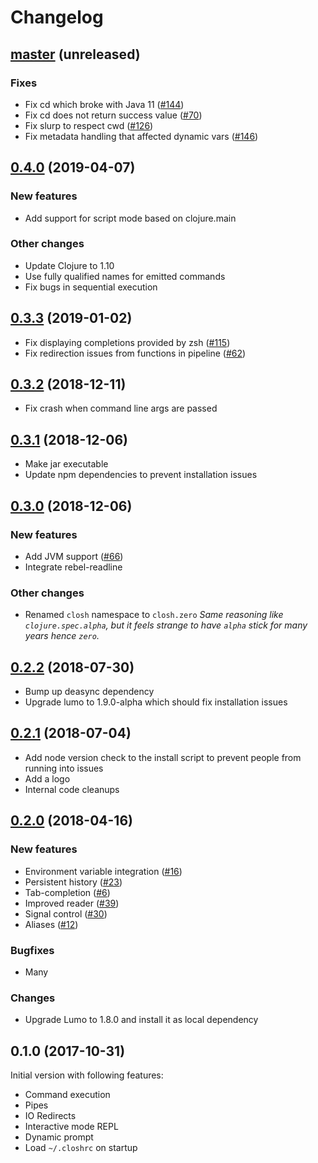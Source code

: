 # Changelog

## [master](https://github.com/dundalek/closh/compare/v0.4.0...master) (unreleased)

### Fixes

- Fix cd which broke with Java 11 ([#144](https://github.com/dundalek/closh/issues/144))
- Fix cd does not return success value ([#70](https://github.com/dundalek/closh/issues/70))
- Fix slurp to respect cwd ([#126](https://github.com/dundalek/closh/issues/126))
- Fix metadata handling that affected dynamic vars ([#146](https://github.com/dundalek/closh/issues/146))

## [0.4.0](https://github.com/dundalek/closh/compare/v0.3.3...v0.4.0) (2019-04-07)

### New features

- Add support for script mode based on clojure.main

### Other changes

- Update Clojure to 1.10
- Use fully qualified names for emitted commands
- Fix bugs in sequential execution

## [0.3.3](https://github.com/dundalek/closh/compare/v0.3.2...v0.3.3) (2019-01-02)

- Fix displaying completions provided by zsh ([#115](https://github.com/dundalek/closh/issues/115))
- Fix redirection issues from functions in pipeline ([#62](https://github.com/dundalek/closh/issues/62))

## [0.3.2](https://github.com/dundalek/closh/compare/v0.3.1...v0.3.2) (2018-12-11)

- Fix crash when command line args are passed

## [0.3.1](https://github.com/dundalek/closh/compare/v0.3.0...v0.3.1) (2018-12-06)

- Make jar executable
- Update npm dependencies to prevent installation issues

## [0.3.0](https://github.com/dundalek/closh/compare/v0.2.2...v0.3.0) (2018-12-06)

### New features

- Add JVM support ([#66](https://github.com/dundalek/closh/issues/66))
- Integrate rebel-readline

### Other changes

- Renamed `closh` namespace to `closh.zero`
  *Same reasoning like `clojure.spec.alpha`, but it feels strange to have `alpha` stick for many years hence `zero`.*

## [0.2.2](https://github.com/dundalek/closh/compare/v0.2.1...v0.2.2) (2018-07-30)

- Bump up deasync dependency
- Upgrade lumo to 1.9.0-alpha which should fix installation issues

## [0.2.1](https://github.com/dundalek/closh/compare/v0.2.0...v0.2.1) (2018-07-04)

- Add node version check to the install script to prevent people from running into issues
- Add a logo
- Internal code cleanups

## [0.2.0](https://github.com/dundalek/closh/compare/v0.1.0...v0.2.0) (2018-04-16)

### New features

- Environment variable integration ([#16](https://github.com/dundalek/closh/issues/16))
- Persistent history ([#23](https://github.com/dundalek/closh/pull/23))
- Tab-completion ([#6](https://github.com/dundalek/closh/issues/6))
- Improved reader ([#39](https://github.com/dundalek/closh/issues/39))
- Signal control ([#30](https://github.com/dundalek/closh/issues/30))
- Aliases ([#12](https://github.com/dundalek/closh/issues/12))

### Bugfixes

- Many

### Changes

- Upgrade Lumo to 1.8.0 and install it as local dependency

## 0.1.0 (2017-10-31)

Initial version with following features:

- Command execution
- Pipes
- IO Redirects
- Interactive mode REPL
- Dynamic prompt
- Load `~/.closhrc` on startup
